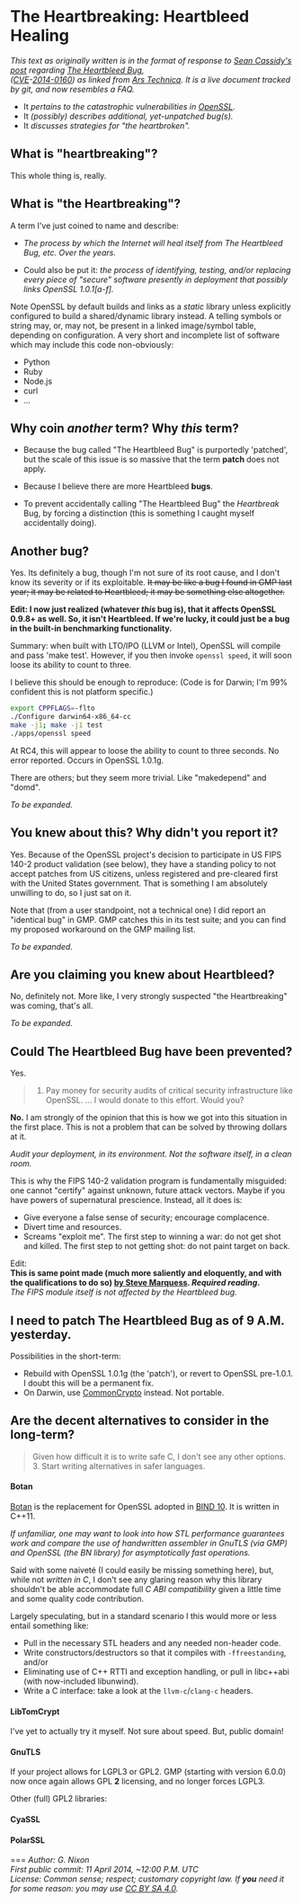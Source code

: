 # The Heartbreaking: Heartbleed Healing

_This text as originally written is in the format of response to [Sean Cassidy's post](http://blog.existentialize.com/diagnosis-of-the-openssl-heartbleed-bug.html) regarding [The Heartbleed Bug](http://heartbleed.com),  
([CVE](http://cve.mitre.org)-[2014-0160](http://www.kb.cert.org/vuls/id/720951A)) as linked from [Ars Technica](http://arstechnica.com/security/2014/04/critical-crypto-bug-in-openssl-opens-two-thirds-of-the-web-to-eavesdropping).
It is a live document tracked by git, and now resembles a FAQ._

- It _pertains to the catastrophic vulnerabilities in [OpenSSL](http://openssl.org)._
- It _(possibly) describes additional, yet-unpatched bug(s)._
- It _discusses strategies for "the heartbroken"._

## What is "heartbreaking"?

This whole thing is, really.

## What is "the Heartbreaking"?

A term I've just coined to name and describe:

- *The process by which the Internet will heal itself from The Heartbleed Bug, etc. Over the years.* 


- Could also be put it: *the process of identifying, testing, and/or replacing every piece of "secure" software presently in deployment that possibly links OpenSSL 1.0.1[a-f].*

Note OpenSSL by default builds and links as a *static* library unless explicitly configured to build a shared/dynamic library instead. A telling symbols or string may, or, may not, be present in a linked image/symbol table, depending on configuration. A very short and incomplete list of software which may include this code non-obviously:  

 - Python
 - Ruby
 - Node.js
 - curl
 - ...

## Why coin _another_ term? Why _this_ term?

- Because the bug called "The Heartbleed Bug" is purportedly 'patched', but
  the scale of this issue is so massive that the term **patch** does not apply.
- Because I believe there are more Heartbleed **bugs**.

- To prevent accidentally calling "The Heartbleed Bug" the _Heartbreak_ Bug, by forcing a distinction (this is something I caught myself accidentally doing).

## Another bug?
Yes. Its definitely a bug, though I'm not sure of its root cause, and I don't know its severity or if its exploitable. ~~It may be like a bug I found in GMP last year; it may be related to Heartbleed; it may be something else altogether.~~

**Edit: I now just realized (whatever _this_ bug is), that it affects OpenSSL 0.9.8+ as well. So, it isn't Heartbleed. If we're lucky, it could just be a bug in the built-in benchmarking functionality.**

Summary: when built with LTO/IPO (LLVM or Intel), OpenSSL will compile and pass 'make test'. However, if you then invoke `openssl speed`, it will soon loose its ability to count to three.

I believe this should be enough to reproduce:
(Code is for Darwin; I'm 99% confident this is not platform specific.)

```sh
export CPPFLAGS=-flto
./Configure darwin64-x86_64-cc
make -j1; make -j1 test
./apps/openssl speed
```

At RC4, this will appear to loose the ability to count to three seconds.
No error reported. Occurs in OpenSSL 1.0.1g.

There are others; but they seem more trivial. Like "makedepend" and "domd".

_To be expanded._

## You knew about this? Why didn't you report it?

Yes. Because of the OpenSSL project's decision to participate in US FIPS 140-2 product validation (see below), they have a standing policy to not accept patches from US citizens, unless registered and pre-cleared first with the United States government. That is something I am absolutely unwilling to do, so I just sat on it.

Note that (from a user standpoint, not a technical one) I did report an "identical bug" in GMP. GMP catches this in its test suite; and you can find my proposed workaround on the GMP mailing list.

_To be expanded._

## Are you claiming you knew about Heartbleed?

No, definitely not. More like, I very strongly suspected "the Heartbreaking" was coming, that's all.

_To be expanded._

## Could The Heartbleed Bug have been prevented?

Yes.

>1. Pay money for security audits of critical security infrastructure like OpenSSL. ... I would donate to this effort. Would you?

**No.**
I am strongly of the opinion that this is how we got into this situation in the first place.
This is not a problem that can be solved by throwing dollars at it.

_Audit your deployment, in its environment. Not the software itself, in a clean room._

This is why the FIPS 140-2 validation program is fundamentally misguided: one cannot "certify" against unknown, future attack vectors. Maybe if you have powers of supernatural prescience. Instead, all it does is:
 - Give everyone a false sense of security; encourage complacence.
 - Divert time and resources.
 - Screams "exploit me". The first step to winning a war: do not get shot and killed. The first step to not getting shot: do not paint target on back.

Edit:  
**This is same point made (much more saliently and eloquently, and with the qualifications to do so) [by Steve Marquess](http://veridicalsystems.com/blog/secure-or-compliant-pick-one). _Required reading_.**  
_The FIPS module itself is not affected by the Heartbleed bug._

## I need to patch The Heartbleed Bug as of 9 A.M. yesterday.

Possibilities in the short-term:

- Rebuild with OpenSSL 1.0.1g (the 'patch'), or revert to OpenSSL pre-1.0.1. I doubt this will be a permanent fix.
- On Darwin, use [CommonCrypto](http://www.opensource.apple.com/tarballs/CommonCrypto/CommonCrypto-60027.tar.gz) instead. Not portable.

## Are the decent alternatives to consider in the long-term?

> Given how difficult it is to write safe C, I don't see any other options.  
> 3. Start writing alternatives in safer languages.

#### Botan
[Botan](http://botan.randombit.net) is the replacement for OpenSSL adopted in [BIND 10](http://bind10.isc.org). It is written in C++11.

_If unfamiliar, one may want to look into how STL performance guarantees work and compare the use of handwritten assembler in GnuTLS (via GMP) and OpenSSL (the BN library) for asymptotically fast operations._

Said with some naiveté (I could easily be missing something here), but, while not _written in C_, I don't see any glaring reason why this library shouldn't be able accommodate full *C ABI compatibility* given a little time and some quality code contribution.

Largely speculating, but in a standard scenario I this would more or less entail something like:

- Pull in the necessary STL headers and any needed non-header code.
- Write constructors/destructors so that it compiles with `-ffreestanding`, and/or
- Eliminating use of C++ RTTI and exception handling, or pull in libc++abi (with now-included libunwind).
- Write a C interface: take a look at the `llvm-c`/`clang-c` headers.

#### LibTomCrypt
I've yet to actually try it myself. Not sure about speed. But, public domain!

#### GnuTLS
If your project allows for LGPL3 or GPL2. GMP (starting with version 6.0.0) now once again allows GPL **2** licensing, and no longer forces LGPL3.

Other (full) GPL2 libraries:
#### CyaSSL
#### PolarSSL

===
_Author: G. Nixon_  
_First public commit: 11 April 2014, ~12:00 P.M. UTC_  
_License: Common sense; respect; customary copyright law._ _If **you** need it for some reason: you may use [CC BY SA 4.0]( http://creativecommons.org/licenses/by/4.0)._  
